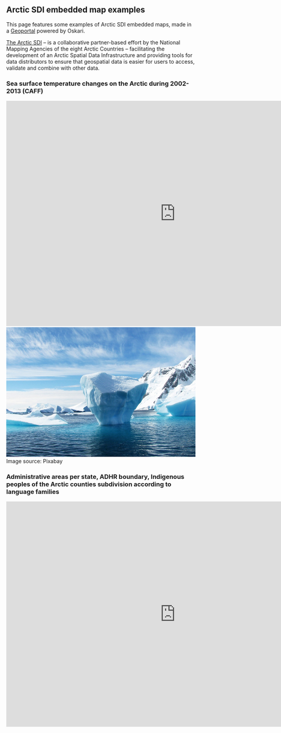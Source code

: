 ## Arctic SDI embedded map examples

This page features some examples of Arctic SDI embedded maps, made in a [Geoportal](https://geoportal.arctic-sdi.org/) powered by Oskari.

[The Arctic SDI](https://arctic-sdi.org/) – is a collaborative partner-based effort by the National Mapping Agencies of the eight
Arctic Countries – facilitating the development of an Arctic Spatial Data Infrastructure and providing
tools for data distributors to ensure that geospatial data is easier for users to access, validate and
combine with other data.

### Sea surface temperature changes on the Arctic during 2002-2013 (CAFF)
<iframe src="https://geoportal.arctic-sdi.org/?lang=en&uuid=53f30146-cb9c-4823-87b6-fa47b15e7b2d" allow="geolocation" style="border: none; width: 900px; height: 600px;"></iframe>

<img src="iceberg-404966_960_720.jpg" alt="iceberg" class="inline" width="900"/>
Image source: Pixabay

### Administrative areas per state, ADHR boundary, Indigenous peoples of the Arctic counties subdivision according to language families
<iframe src="https://geoportal.arctic-sdi.org/?lang=en&uuid=44dd035b-7cfc-437f-a3aa-f5811cd7ba27" allow="geolocation" style="border: none; width: 900px; height: 600px;"></iframe>
